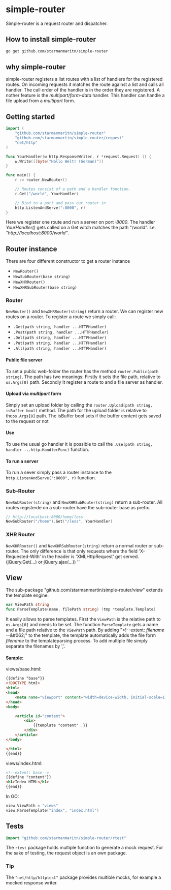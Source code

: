 # simple-router

Simple-router is a request router and dispatcher.

## How to install simple-router

```bash
go get github.com/starmanmaritn/simple-router
```

## why simple-router

simple-router registers a list routes with a list of handlers for the registered routes.
On incoming requests it matches the route against a list and calls all handler.
The call order of the handler is in the order they are registered. A nother feature is the *multipart/form-data*
handler. This handler can handle a file upload from a *multipart* form.

## Getting started

```go
import (
    "github.com/starmanmaritn/simple-router"    
    "github.com/starmanmartin/simple-router/request"
    "net/http"
)

func YourHandler(w http.ResponseWriter, r *request.Request) () {
    w.Write([]byte("Hallo Welt! (German)"))
}

func main() {
    r := router.NewRouter()

    // Routes consist of a path and a handler function.
    r.Get("/world", YourHandler)

    // Bind to a port and pass our router in
    http.ListenAndServe(":8000", r)
}
```

Here we register one route and run a server on port *:8000*.
The handler *YourHandler()* gets called on a Get witch matches the path "/world". I.e. *"http://localhost:8000/world"*.

## Router instance

There are four different constructor to get a router instance
* `NewRouter()`
* `NewSubRouter(base string)`
* `NewXHRRouter()`
* `NewXHRSubRouter(base string)`

### Router

`NewRouter()` and `NewXHRRouter(string)` return a router.
We can register new routes on a router. To register a route we simply call:

* `.Get(path string, handler ...HTTPHandler)`
* `.Post(path string, handler ...HTTPHandler)`
* `.Del(path string, handler ...HTTPHandler)`
* `.Put(path string, handler ...HTTPHandler)`
* `.All(path string, handler ...HTTPHandler)`

#### Public file server

To set a public web-folder the router has the method `router.Public(path string)`. The path has two meanings:
Firstly it sets the file path, relative to `os.Args[0]` path. Secondly It register a route to and a file server as handler.

#### Upload via *multipart* form

Simply set an upload folder by calling the `router.Upload(path string, isBuffer bool)` method.
The path for the upload folder is relative to the`os.Args[0]` path. The isBuffer bool sets if the
buffer content gets saved to the request or not

#### Use

To use the usual go handler it is possible to call the `.Use(path string, handler ...http.HandlerFunc)` function.

#### To run a server

To run a sever simply pass a router instance to the `http.ListenAndServe(":8000", r)` function.


### Sub-Router

`NewSubRouter(string)` and `NewXHRSubRouter(string)` return a sub-router.
All routes registerde on a sub-router have the sub-router base as prefix.

```go
// http://localhost:8000/home/less
NewSubRouter("/home").Get("/less", YourHandler)
```

### XHR Router

`NewXHRRouter()` and `NewXHRSubRouter(string)` return a normal router or sub-router.
The only difference is that only requests where the field 'X-Requested-With' in the header is 'XMLHttpRequest' get served.
(jQuery.Get(...) or jQuery.ajax(...))
''

## View

The sub-package "github.com/starmanmartin/simple-router/view" extends the template engine.

```go
var ViewPath string
func ParseTemplate(name, filePath string) (tmp *template.Template)
```

It easily allows to parse templates. First the `ViewPath` is the relative path to `os.Args[0]` and needs to be set. The function `ParseTemplate` gets a name and a file path relative to the `ViewPath` path.
By adding "&#060;!--extent: *filename* --\&#062;" to the template, the template automatically adds the file form *filename* to the templateparsing process.
To add multiple file simply separate the filenames by ','.

#### Sample:

views/base.html:

```html
{{define "base"}}
<!DOCTYPE html>
<html>
<head>
    <meta name="viewport" content="width=device-width, initial-scale=1, maximum-scale=1, user-scalable=no">
</head>
<body>

    <article id="content">
        <div>
            {{template "content" .}}
        </div>
    </article>
</body>

</html>
{{end}}
```

views/index.html:

```html
<!--extent: base-->
{{define "content"}}
<h1>Index HTML</h1>
{{end}}
```

In GO:

```go
view.ViewPath = "views"
view.ParseTemplate("index", "index.html")
```

## Tests

```go
import "github.com/starmanmaritn/simple-router/rtest"
```

The `rtest` package holds multiple function to generate a mock request.
For the sake of testing, the request object is an own package.

### Tip

The `"net/http/httptest"` package provides multible mocks, for example a mocked response writer.

